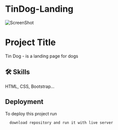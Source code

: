 # TinDog-Landing

![ScreenShot](https://{bircanali.github.io/TinDog-Landing/})

# Project Title

Tin Dog - is a landing page for dogs 


## 🛠 Skills
HTML, CSS, Bootstrap...


## Deployment

To deploy this project run

```bash
  download repository and run it with live server
```
